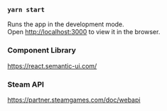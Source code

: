 ### `yarn start`
Runs the app in the development mode.\
Open [http://localhost:3000](http://localhost:3000) to view it in the browser.

### Component Library
https://react.semantic-ui.com/

### Steam API
https://partner.steamgames.com/doc/webapi

